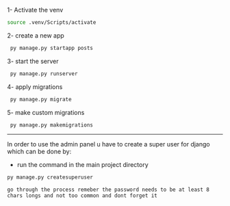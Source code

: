 1- Activate the venv 

``` bash
source .venv/Scripts/activate
```

2- create a new app

``` bash
 py manage.py startapp posts
```

3- start the server

``` bash
 py manage.py runserver
```

4- apply migrations

``` bash
 py manage.py migrate
```
5- make custom migrations

``` bash
 py manage.py makemigrations
```



--- 
In order to use the admin panel u have to create a super user for django which can be done by:

- run the command in the main project directory

```python
py manage.py createsuperuser
```

```go through the process remeber the password needs to be at least 8 chars longs and not too common and dont forget it```

